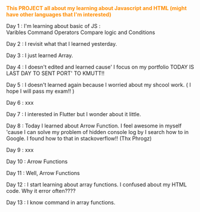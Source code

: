 <!DOCTYPE html>
<html>
  <head>  
    <b><font color="#FF8C00"> This PROJECT all about my learning about Javascript and HTML (might have other languages that I'm interested) </font></b> 
  </head>
  <body>
    <p> Day 1  : I'm learning about basic of JS : <br>
      Varibles Command Operators Compare logic and Conditions
    </p>
    <p> Day 2 : I revisit what that I learned yesterday. 
    </p>
    <p> Day 3 : I just learned Array. </p>
    <p> Day 4 : I doesn't edited and learned cause' I focus on my portfolio TODAY IS LAST DAY TO SENT PORT' TO KMUTT!!</p>
    <p> Day 5 : I doesn't learned again because I worried about my shcool work. ( I hope I will pass my exam!! ) <p/>
    <p> Day 6 : xxx </p>
    <p> Day 7 : I interested in Flutter but I wonder about it little.</p>
    <p> Day 8 : Today I learned about Arrow Function. I feel awesome in myself 'cause I can solve my problem of hidden console log by I search how to in Google. I found how to that in stackoverflow!! (Thx Phrogz) </p>
    <p> Day 9 : xxx </p>
    <p> Day 10 : Arrow Functions </p>
    <p> Day 11 : Well, Arrow Functions </p>
    <p> Day 12 : I start learning about array functions. I confused about my HTML code. Why it error often???? </p>
    <p> Day 13 : I know command in array functions. </p>
   
    
  </body>
</html>
